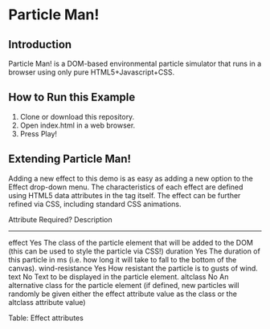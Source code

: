 # Particle Man!

Introduction
------------
Particle Man! is a DOM-based environmental particle simulator that runs in a browser using only pure HTML5+Javascript+CSS.

How to Run this Example
-----------------------
1. Clone or download this repository.
2. Open index.html in a web browser.
3. Press Play!

Extending Particle Man!
-----------------------
Adding a new effect to this demo is as easy as adding a new option to the Effect drop-down menu. The characteristics of each effect are defined using HTML5 data attributes in the tag itself. The effect can be further refined via CSS, including standard CSS animations.

Attribute        Required?  Description
---------------  ---------  ------------
effect           Yes        The class of the particle element that will be added to the DOM (this can be used to style the particle via CSS!)
duration         Yes        The duration of this particle in ms (i.e. how long it will take to fall to the bottom of the canvas).
wind-resistance  Yes        How resistant the particle is to gusts of wind.
text             No         Text to be displayed in the particle element.
altclass         No         An alternative class for the particle element (if defined, new particles will randomly be given either the effect attribute value as the class or the altclass attribute value)

Table: Effect attributes